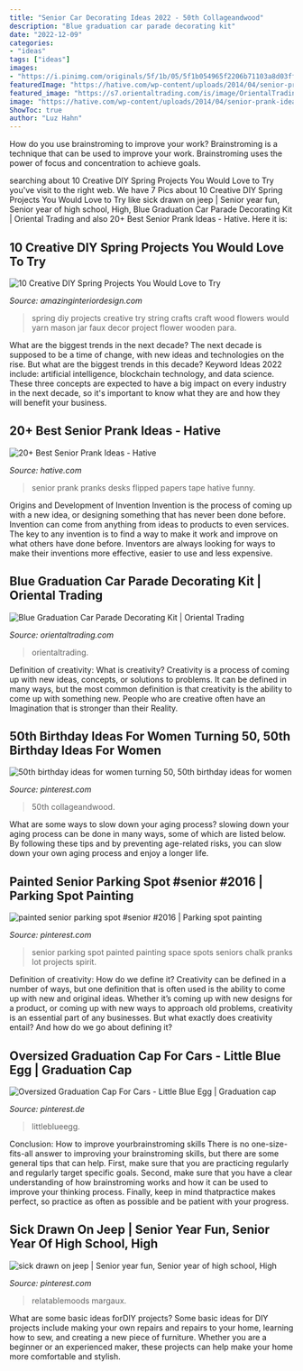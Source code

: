 ```yaml
---
title: "Senior Car Decorating Ideas 2022 - 50th Collageandwood"
description: "Blue graduation car parade decorating kit"
date: "2022-12-09"
categories:
- "ideas"
tags: ["ideas"]
images:
- "https://i.pinimg.com/originals/5f/1b/05/5f1b054965f2206b71103a8d03ffd27c.jpg"
featuredImage: "https://hative.com/wp-content/uploads/2014/04/senior-prank-ideas/21-tape-papers-and-desks-flipped-over.jpg"
featured_image: "https://s7.orientaltrading.com/is/image/OrientalTrading/13965189?$PDP_VIEWER_IMAGE$"
image: "https://hative.com/wp-content/uploads/2014/04/senior-prank-ideas/21-tape-papers-and-desks-flipped-over.jpg"
ShowToc: true
author: "Luz Hahn"
---
```



How do you use brainstroming to improve your work?
Brainstroming is a technique that can be used to improve your work. Brainstroming uses the power of focus and concentration to achieve goals.

	

		
searching about 10 Creative DIY Spring Projects You Would Love to Try you've visit to the right web. We have 7 Pics about 10 Creative DIY Spring Projects You Would Love to Try like sick drawn on jeep | Senior year fun, Senior year of high school, High, Blue Graduation Car Parade Decorating Kit | Oriental Trading and also 20+ Best Senior Prank Ideas - Hative. Here it is:
		
    
## 10 Creative DIY Spring Projects You Would Love To Try

<img loading=lazy src="http://www.amazinginteriordesign.com/wp-content/uploads/2016/03/10-creative-diy-spring-projects-love-try.jpg" onerror="this.onerror=null;this.src='https://tse1.mm.bing.net/th?id=OIP.MrzcG4HDoZAA3lAHreL05AHaNF&amp;pid=15.1';" alt="10 Creative DIY Spring Projects You Would Love to Try">

_Source: amazinginteriordesign.com_

>spring diy projects creative try string crafts craft wood flowers would yarn mason jar faux decor project flower wooden para. 

	

What are the biggest trends in the next decade?
The next decade is supposed to be a time of change, with new ideas and technologies on the rise. But what are the biggest trends in this decade? Keyword Ideas 2022 include: artificial intelligence, blockchain technology, and data science. These three concepts are expected to have a big impact on every industry in the next decade, so it's important to know what they are and how they will benefit your business.

    
## 20+ Best Senior Prank Ideas - Hative

<img loading=lazy src="https://hative.com/wp-content/uploads/2014/04/senior-prank-ideas/21-tape-papers-and-desks-flipped-over.jpg" onerror="this.onerror=null;this.src='https://tse3.mm.bing.net/th?id=OIP.YHZgwixB5amE09ndKhCX7gHaE9&amp;pid=15.1';" alt="20+ Best Senior Prank Ideas - Hative">

_Source: hative.com_

>senior prank pranks desks flipped papers tape hative funny. 

	

Origins and Development of Invention
Invention is the process of coming up with a new idea, or designing something that has never been done before. Invention can come from anything from ideas to products to even services. The key to any invention is to find a way to make it work and improve on what others have done before. Inventors are always looking for ways to make their inventions more effective, easier to use and less expensive.

    
## Blue Graduation Car Parade Decorating Kit | Oriental Trading

<img loading=lazy src="https://s7.orientaltrading.com/is/image/OrientalTrading/13965189?$PDP_VIEWER_IMAGE$" onerror="this.onerror=null;this.src='https://tse1.mm.bing.net/th?id=OIP.n4QjvHh48UN6HiZ0w9JcVwHaHa&amp;pid=15.1';" alt="Blue Graduation Car Parade Decorating Kit | Oriental Trading">

_Source: orientaltrading.com_

>orientaltrading. 

	

Definition of creativity: What is creativity?
Creativity is a process of coming up with new ideas, concepts, or solutions to problems. It can be defined in many ways, but the most common definition is that creativity is the ability to come up with something new. People who are creative often have an Imagination that is stronger than their Reality.

    
## 50th Birthday Ideas For Women Turning 50, 50th Birthday Ideas For Women

<img loading=lazy src="https://i.pinimg.com/736x/c6/91/06/c69106b1859d9a8279e234902abd7668.jpg" onerror="this.onerror=null;this.src='https://tse4.mm.bing.net/th?id=OIP.VY7KvnwTTpTdqJ4DVCUuawHaLH&amp;pid=15.1';" alt="50th birthday ideas for women turning 50, 50th birthday ideas for women">

_Source: pinterest.com_

>50th collageandwood. 

	

What are some ways to slow down your aging process?
slowing down your aging process can be done in many ways, some of which are listed below. By following these tips and by preventing age-related risks, you can slow down your own aging process and enjoy a longer life.

    
## Painted Senior Parking Spot #senior #2016 | Parking Spot Painting

<img loading=lazy src="https://i.pinimg.com/originals/5f/1b/05/5f1b054965f2206b71103a8d03ffd27c.jpg" onerror="this.onerror=null;this.src='https://tse3.mm.bing.net/th?id=OIP.Y2--JRYO3_7qbYEbckn7AAHaHa&amp;pid=15.1';" alt="painted senior parking spot #senior #2016 | Parking spot painting">

_Source: pinterest.com_

>senior parking spot painted painting space spots seniors chalk pranks lot projects spirit. 

	

Definition of creativity: How do we define it?
Creativity can be defined in a number of ways, but one definition that is often used is the ability to come up with new and original ideas. Whether it’s coming up with new designs for a product, or coming up with new ways to approach old problems, creativity is an essential part of any businesses. But what exactly does creativity entail? And how do we go about defining it?

    
## Oversized Graduation Cap For Cars - Little Blue Egg | Graduation Cap

<img loading=lazy src="https://i.pinimg.com/originals/55/37/c8/5537c81b34a7be0ea94f6e237de1bc16.jpg" onerror="this.onerror=null;this.src='https://tse3.mm.bing.net/th?id=OIP.t6qw9kG2HtcCx8pCWIMUDQHaE9&amp;pid=15.1';" alt="Oversized Graduation Cap For Cars - Little Blue Egg | Graduation cap">

_Source: pinterest.de_

>littleblueegg. 

	

Conclusion: How to improve yourbrainstroming skills
There is no one-size-fits-all answer to improving your brainstroming skills, but there are some general tips that can help. First, make sure that you are practicing regularly and regularly target specific goals. Second, make sure that you have a clear understanding of how brainstroming works and how it can be used to improve your thinking process. Finally, keep in mind thatpractice makes perfect, so practice as often as possible and be patient with your progress.

    
## Sick Drawn On Jeep | Senior Year Fun, Senior Year Of High School, High

<img loading=lazy src="https://i.pinimg.com/originals/23/6b/53/236b530c7996f998babe6da13cdd0e2a.png" onerror="this.onerror=null;this.src='https://tse2.mm.bing.net/th?id=OIP.xXQwNFQG-RuipsO4ZJU3awHaJz&amp;pid=15.1';" alt="sick drawn on jeep | Senior year fun, Senior year of high school, High">

_Source: pinterest.com_

>relatablemoods margaux. 

	

What are some basic ideas forDIY projects?
Some basic ideas for DIY projects include making your own repairs and repairs to your home, learning how to sew, and creating a new piece of furniture. Whether you are a beginner or an experienced maker, these projects can help make your home more comfortable and stylish.


